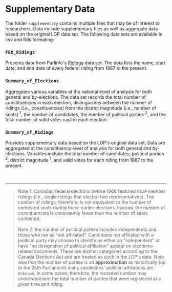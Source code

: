 # Supplementary Data

The folder `supplementary` contains multiple files that may be of interest to researchers. Data include supplementary files as well as aggregate data based on the original LOP data set. The following data sets are available in csv and Rds formating:

### `FED_Ridings` 

Presents data from Parlinfo's [Ridings](https://lop.parl.ca/sites/ParlInfo/default/en_CA/ElectionsRidings/Ridings) data set. The data lists the name, start date, and end date of every federal riding from 1867 to the present.

### `Summary_of_Elections` 

Aggregates various variables at the national-level of analysis for both general and by-elections. The data set records the total number of constituencies in each election, distinguishes between the number of ridings (i.e., constituencies) from the district magnitude (i.e., number of seats) <sup>1</sup>, the number of candidates, the number of political parties <sup>2</sup>, and the total number of valid votes cast in each election. 

### `Summary_of_Ridings` 

Provides supplementary data based on the LOP's original data set. Data are aggregated at the constituency-level of analysis for both general and by-elections. Variables include the total number of candidates, political parties <sup>2</sup>, district magnitude <sup>1</sup>, and valid votes for each riding from 1867 to the present.  
<br><br>

---
 > Note 1: Canadian federal elections before 1966 featured dual-member ridings (i.e., single ridings that elected two representatives). The number of ridings, therefore, is not equivalent to the number of contested seats during these earlier elections. Instead, the number of constituencies is consistently fewer than the number of seats contested.
<br><br>
> Note 2: the number of political parties includes independents and those who ran as "not affiliated". Candidates not affiliated with a political party may choose to identify as either an "independent" or have "no designation of political affiliation" appear on elections-related documents. These are distinct categories according to the Canada Elections Act and are treated as such in the LOP's data. Note also that the number of parties is an **approximation** as historically (up to the 25th Parliament) many candidates' political affiliations are `Unknown`. In some cases, therefore, the recorded number may *underrepresent* the total number of parties that were registered at a given time and riding.  



